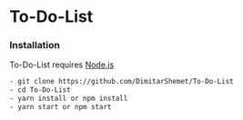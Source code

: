 # To-Do-List

### Installation

To-Do-List requires [Node.js](https://nodejs.org/)

```sh
- git clone https://github.com/DimitarShemet/To-Do-List
- cd To-Do-List
- yarn install or npm install
- yarn start or npm start
```
